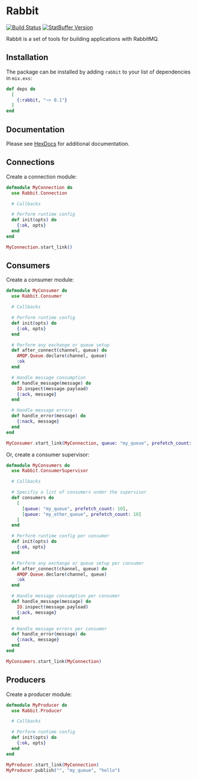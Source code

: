 # Rabbit

[![Build Status](https://travis-ci.org/nsweeting/rabbit.svg?branch=master)](https://travis-ci.org/nsweeting/rabbit)
[![StatBuffer Version](https://img.shields.io/hexpm/v/rabbit.svg)](https://hex.pm/packages/rabbit)

Rabbit is a set of tools for building applications with RabbitMQ.

## Installation

The package can be installed by adding `rabbit` to your list of dependencies in `mix.exs`:

```elixir
def deps do
  [
    {:rabbit, "~> 0.1"}
  ]
end
```

## Documentation

Please see [HexDocs](https://hexdocs.pm/rabbit) for additional documentation.

## Connections

Create a connection module:

```elixir
defmodule MyConnection do
  use Rabbit.Connection

  # Callbacks

  # Perform runtime config
  def init(opts) do
    {:ok, opts}
  end
end

MyConnection.start_link()
```

## Consumers

Create a consumer module:

```elixir
defmodule MyConsumer do
  use Rabbit.Consumer

  # Callbacks

  # Perform runtime config
  def init(opts) do
    {:ok, opts}
  end

  # Perform any exchange or queue setup
  def after_connect(channel, queue) do
    AMQP.Queue.declare(channel, queue)
    :ok
  end

  # Handle message consumption
  def handle_message(message) do
    IO.inspect(message.payload)
    {:ack, message}
  end

  # Handle message errors
  def handle_error(message) do
    {:nack, message}
  end
end

MyConsumer.start_link(MyConnection, queue: "my_queue", prefetch_count: 10)
```

Or, create a consumer supervisor:

```elixir
defmodule MyConsumers do
  use Rabbit.ConsumerSupervisor

  # Callbacks

  # Specifiy a list of consumers under the supervisor
  def consumers do
    [
      [queue: "my_queue", prefetch_count: 10],
      [queue: "my_other_queue", prefetch_count: 10]
    ]
  end

  # Perform runtime config per consumer
  def init(opts) do
    {:ok, opts}
  end

  # Perform any exchange or queue setup per consumer
  def after_connect(channel, queue) do
    AMQP.Queue.declare(channel, queue)
    :ok
  end

  # Handle message consumption per consumer
  def handle_message(message) do
    IO.inspect(message.payload)
    {:ack, message}
  end

  # Handle message errors per consumer
  def handle_error(message) do
    {:nack, message}
  end
end

MyConsumers.start_link(MyConnection)
```

## Producers

Create a producer module:

```elixir
defmodule MyProducer do
  use Rabbit.Producer

  # Callbacks

  # Perform runtime config
  def init(opts) do
    {:ok, opts}
  end
end

MyProducer.start_link(MyConnection)
MyProducer.publish("", "my_queue", "hello")
```
